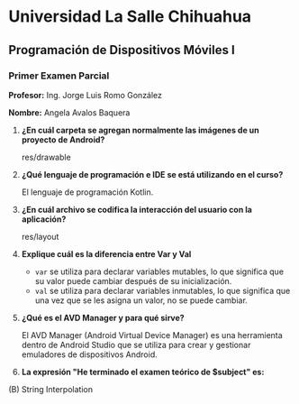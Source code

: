 # Universidad La Salle Chihuahua
## Programación de Dispositivos Móviles I
### Primer Examen Parcial

**Profesor:** Ing. Jorge Luis Romo González

**Nombre:** Angela Avalos Baquera

1. **¿En cuál carpeta se agregan normalmente las imágenes de un proyecto de Android?**
   
   res/drawable

2. **¿Qué lenguaje de programación e IDE se está utilizando en el curso?**
   
    El lenguaje de programación Kotlin.

3. **¿En cuál archivo se codifica la interacción del usuario con la aplicación?**
   
   res/layout

4. **Explique cuál es la diferencia entre Var y Val**
   
   - `var` se utiliza para declarar variables mutables, lo que significa que su valor puede cambiar después de su inicialización.
   - `val` se utiliza para declarar variables inmutables, lo que significa que una vez que se les asigna un valor, no se puede cambiar.

5. **¿Qué es el AVD Manager y para qué sirve?**
   
   El AVD Manager (Android Virtual Device Manager) es una herramienta dentro de Android Studio que se utiliza para crear y gestionar emuladores de dispositivos Android. 

6. **La expresión "He terminado el examen teórico de $subject" es:**
   
 (B) String Interpolation 
